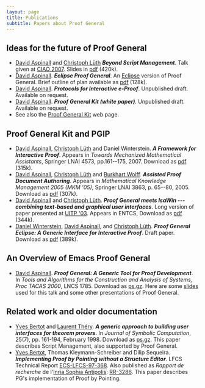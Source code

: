```yaml
---
layout: page
title: Publications
subtitle: Papers about Proof General
---
```


## Ideas for the future of Proof General

-   [David Aspinall](http://homepages.inf.ed.ac.uk/da) and [Christoph
    Lüth](http://www.informatik.uni-bremen.de/~cxl/) ***Beyond Script
    Management***. Talk given at [CIAO
    2007](http://dream.inf.ed.ac.uk/events/ciao-2007/). Slides in
    [pdf](http://proofgeneral.inf.ed.ac.uk/papers/ciao2007-talk.pdf) (420k).
-   [David Aspinall](http://homepages.inf.ed.ac.uk/da). ***Eclipse Proof
    General***. An [Eclipse](http://www.eclipse.org) version of Proof
    General. Brief outline of plan available as
    [pdf](http://proofgeneral.inf.ed.ac.uk/Kit/docs/EIG04.pdf) (128k).
-   [David Aspinall](http://homepages.inf.ed.ac.uk/da). ***Protocols for
    Interactive e-Proof***. Unpublished draft. Available on request.
-   [David Aspinall](http://homepages.inf.ed.ac.uk/da). ***Proof General
    Kit (white paper)***. Unpublished draft. Available on request.
-   See also the [Proof General Kit](http://proofgeneral.inf.ed.ac.uk/kit) web page.

## Proof General Kit and PGIP

-   [David Aspinall](http://homepages.inf.ed.ac.uk/da), [Christoph
    Lüth](http://www.informatik.uni-bremen.de/~cxl/) and Daniel
    Winterstein. ***A Framework for Interactive Proof***. Appears in
    *Towards Mechanized Mathematical Assistants*, Springer LNAI 4573,
    pp.161--175, 2007. Download as
    [pdf](http://proofgeneral.inf.ed.ac.uk/Kit/docs/pgipimp.pdf) (315k).
-   [David Aspinall](http://homepages.inf.ed.ac.uk/da), [Christoph
    Lüth](http://www.informatik.uni-bremen.de/~cxl/) and [Burkhart
    Wolff](https://www.lri.fr/~wolff/).
    ***Assisted Proof Document Authoring***.
    Appears in *Mathematical Knowledge Management 2005 (MKM '05)*,
    Springer LNAI 3863, p. 65--80, 2005.
    Download as
    [pdf](http://proofgeneral.inf.ed.ac.uk/Kit/docs/pgauthor.pdf) (307k).
-   [David Aspinall](http://homepages.inf.ed.ac.uk/da) and [Christoph
    Lüth](http://www.informatik.uni-bremen.de/~cxl/).
    ***Proof General meets IsaWin --- combining text-based and graphical
    user interfaces***.
    Long version of paper presented at [UITP
    '03](http://www.informatik.uni-bremen.de/uitp03/). Appears in
    ENTCS,
    Download as
    [pdf](http://proofgeneral.inf.ed.ac.uk/Kit/docs/uitp03.pdf) (344k).
-   [Daniel Winterstein](http://homepages.inf.ed.ac.uk/s9902178/),
    [David Aspinall](http://homepages.inf.ed.ac.uk/da), and [Christoph
    Lüth](http://www.informatik.uni-bremen.de/~cxl/).
    ***Proof General Eclipse: A Generic Interface for Interactive
    Proof***. Draft paper.
    Download as
    [pdf](http://proofgeneral.inf.ed.ac.uk/Kit/docs/pgeclipse.pdf) (389k).

## An Overview of Emacs Proof General

-   [David Aspinall](http://homepages.inf.ed.ac.uk/da). ***Proof General:
    A Generic Tool for Proof Development***. In
    *Tools and Algorithms for the Construction and Analysis of Systems,
    Proc TACAS 2000*, LNCS 1785.
	Download as [ps.gz](http://proofgeneral.inf.ed.ac.uk/papers/pgoutline.ps.gz).
    Here are some [slides](http://proofgeneral.inf.ed.ac.uk/papers/pgtalk.pdf)
	used for this talk and some other presentations of Proof General.

## Related work and older documentation

-   [Yves Bertot](http://www-sop.inria.fr/members/Yves.Bertot/index.html) and
    [Laurent Théry](http://www-sop.inria.fr/marelle/personnel/Laurent.Thery/me.html).
    ***A generic approach to building user interfaces for theorem
    provers***. In *Journal of Symbolic Computation*,
    25(7), pp. 161-194, February 1998.
	Download as [ps.gz](http://proofgeneral.inf.ed.ac.uk/papers/jsymcomp.ps.gz).
    This paper describes Script Management, also supported by
    Proof General.
-   [Yves Bertot](http://www-sop.inria.fr/lemme/Yves.Bertot), Thomas
    Kleymann-Schreiber and Dilip Sequeira. ***Implementing Proof by
    Pointing without a Structure Editor***. LFCS Technical Report
    [ECS-LFCS-97-368](http://www.lfcs.inf.ed.ac.uk/reports/97/ECS-LFCS-97-368/index.html).
    Also published as *Rapport de recherche* de
    l'[Inria Sophia Antipolis](http://www.inria.fr/en/centre/sophia):
    [RR-3286](https://hal.inria.fr/inria-00073402/).
    This paper describes PG's implementation of Proof by Pointing.
